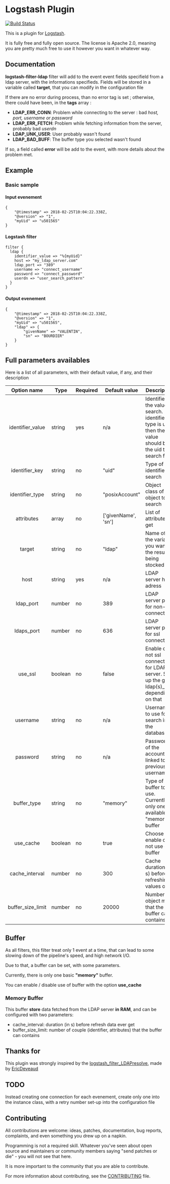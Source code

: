 # Logstash Plugin

[![Build Status](https://travis-ci.org/Transrian/logstash-filter-ldap.svg?branch=master)](https://travis-ci.org/Transrian/logstash-filter-ldap)

This is a plugin for [Logstash](https://github.com/elastic/logstash).

It is fully free and fully open source. The license is Apache 2.0, meaning you are pretty much free to use it however you want in whatever way.

## Documentation

**logstash-filter-ldap** filter will add to the event event fields specifield from a ldap server, with the informations specifieds. Fields will be stored in a variable called **target**, that you can modify in the configuration file

If there are no error during process, than no error tag is set ; otherwise, there could have been, in the **tags** array :
- **LDAP_ERR_CONN**: Problem while connecting to the server : bad *host, port, username or password*
- **LDAP_ERR_FETCH**: Problem while fetching information from the server, probably bad *userdn*
- **LDAP_UNK_USER**: User probably wasn't found
- **LDAP_BAD_BUFF**: The buffer type you selected wasn't found

If so, a field called **error** will be add to the event, with more details about the problem met.

## Example

### Basic sample

#### Input evenement

```
{
    "@timestamp" => 2018-02-25T10:04:22.338Z,
    "@version" => "1",
    "myUid" => "u501565"
}
```

#### Logstash filter

```
filter {
  ldap {
    identifier_value => "%{myUid}"
    host => "my_ldap_server.com"
    ldap_port => "389"
    username => "connect_username"
    password => "connect_password"
    userdn => "user_search_pattern"
  }
}
```

#### Output evenement

```
{
    "@timestamp" => 2018-02-25T10:04:22.338Z,
    "@version" => "1",
    "myUid" => "u501565",
    "ldap" => {
        "givenName" => "VALENTIN",
        "sn" => "BOURDIER"
    }
}
```

## Full parameters availables

Here is a list of all parameters, with their default value, if any, and their description

|    Option name    | Type    | Required | Default value       | Description                                                                                                   | Example                            |
|:-----------------:|---------|----------|---------------------|---------------------------------------------------------------------------------------------------------------|------------------------------------|
| identifier_value  | string  | yes      | n/a                 | Identifier of the value to search. If identifier type is uid, then the value should be the uid to search for. | "123456"                           |
| identifier_key    | string  | no       | "uid"               | Type of the identifier to search                                                                              | "uid"                              |
| identifier_type   | string  | no       | "posixAccount"      | Object class of the object to search                                                                          | "person"                           |
| attributes        | array   | no       | ['givenName', 'sn'] | List of attributes to get                                                                                     | ['region', 'dn', 'mail']           |
| target            | string  | no       | "ldap"              | Name of the variable you want the result being stocked in                   | "myCustomVariableName"           |
| host              | string  | yes      | n/a                 | LDAP server host adress                                                                                       | "ldapserveur.com"                  |
| ldap_port         | number  | no       | 389                 | LDAP server port for non-ssl connection                                                                       | 400                                |
| ldaps_port        | number  | no       | 636                 | LDAP server port for ssl connection                                                                           | 401                                |
| use_ssl           | boolean | no       | false               | Enable or not ssl connection for LDAP  server. Set-up the good ldap(s)_port depending on that                 | true                               |
| username          | string  | no       | n/a                 | Username to use for search in the database                                                                    | "cn=SearchUser,ou=person,o=domain" |
| password          | string  | no       | n/a                 | Password of the account linked to previous username                                                           | "123456"                           |
| buffer_type       | string  | no       | "memory"            | Type of buffer to use. Currently, only one is available, "memory" buffer                                      | "memory"                           |
| use_cache         | boolean | no       | true                | Choose to enable or not use of buffer                                                                         | false                              |
| cache_interval    | number  | no       | 300                 | Cache duration (in s) before refreshing values of it                                                          | 3600                               |
| buffer_size_limit | number  | no       | 20000               | Number of object max that the buffer can contains                                                             | 100                                |

## Buffer

As all filters, this filter treat only 1 event at a time, that can lead to some slowing down of the pipeline's speed, and high network I/O.

Due to that, a buffer can be set, with some parameters.

Currently, there is only one basic **"memory"** buffer.

You can enable / disable use of buffer with the option **use_cache**

### Memory Buffer

This buffer **store** data fetched from the LDAP server **in RAM**, and can be configured with two parameters:
- cache_interval: duration (in s) before refresh data ever get
- buffer_size_limit: number of couple (identifier, attributes) that the buffer can contains

## Thanks for

This plugin was strongly inspired by the [logstash_filter_LDAPresolve](https://github.com/EricDeveaud/logstash_filter_LDAPresolve), made by [EricDeveaud](https://github.com/EricDeveaud)

## TODO

Instead creating one connection for each evenement, create only one into the instance class, with a retry number set-up into the configuration file

## Contributing

All contributions are welcome: ideas, patches, documentation, bug reports, complaints, and even something you drew up on a napkin.

Programming is not a required skill. Whatever you've seen about open source and maintainers or community members  saying "send patches or die" - you will not see that here.

It is more important to the community that you are able to contribute.

For more information about contributing, see the [CONTRIBUTING](https://github.com/elastic/logstash/blob/master/CONTRIBUTING.md) file.
